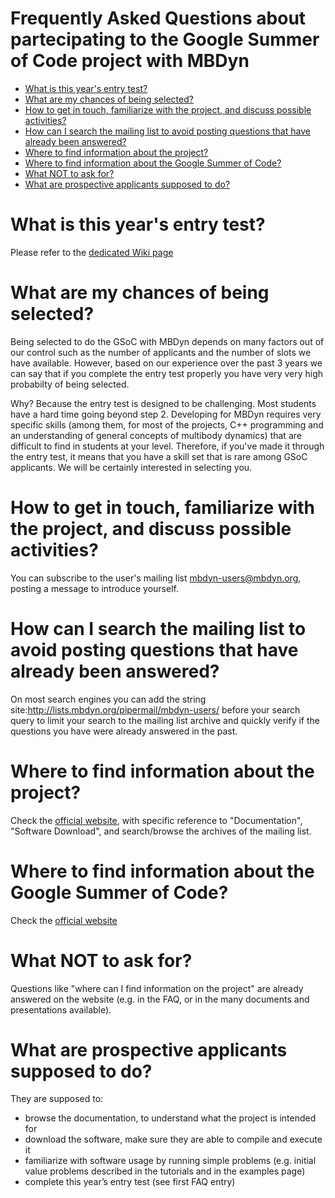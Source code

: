 # Frequently Asked Questions about partecipating to the Google Summer of Code project with MBDyn
  - [What is this year's entry test?](#what-is-this-years-entry-test)
  - [What are my chances of being selected?](#what-are-my-chances-of-being-selected)
  - [How to get in touch, familiarize with the project, and discuss possible activities?](#how-to-get-in-touch-familiarize-with-the-project-and-discuss-possible-activities)
  - [How can I search the mailing list to avoid posting questions that have already been answered?](#how-can-i-search-the-mailing-list-to-avoid-posting-questions-that-have-already-been-answered)
  - [Where to find information about the project?](#where-to-find-information-about-the-project)
  - [Where to find information about the Google Summer of Code?](#where-to-find-information-about-the-google-summer-of-code)
  - [What NOT to ask for?](#what-not-to-ask-for)
  - [What are prospective applicants supposed to do?](#what-are-prospective-applicants-supposed-to-do)

# What is this year's entry test?
Please refer to the [dedicated Wiki page](https://gitlab.polimi.it/Pub/mbdyn/wikis/Google-Summer-of-Code/Entry-Test)

# What are my chances of being selected?
Being selected to do the GSoC with MBDyn depends on many factors out of our control such as the number of applicants and the number of slots we have available. However, based on our experience over the past 3 years we can say that if you complete the entry test properly you have very very high probabilty of being selected.

Why? Because the entry test is designed to be challenging. Most students have a hard time going beyond step 2. Developing for MBDyn requires very specific skills (among them, for most of the projects, C++ programming and an understanding of general concepts of multibody dynamics) that are difficult to find in students at your level. Therefore, if you've made it through the entry test, it means that you have a skill set that is rare among GSoC applicants. We will be certainly interested in selecting you.

# How to get in touch, familiarize with the project, and discuss possible activities?
You can subscribe to the user's mailing list [mbdyn-users@mbdyn.org](), posting a message to introduce yourself. 

# How can I search the mailing list to avoid posting questions that have already been answered?
On most search engines you can add the string site:http://lists.mbdyn.org/pipermail/mbdyn-users/ before your search query to limit your search to the mailing list archive and quickly verify if the questions you have were already answered in the past.

# Where to find information about the project?
Check the [official website](https://www.mbdyn.org/), with specific reference to "Documentation", "Software Download", and search/browse the archives of the mailing list.

# Where to find information about the Google Summer of Code?
Check the [official website](https://summerofcode.withgoogle.com/)

# What NOT to ask for?
Questions like "where can I find information on the project" are already answered on the website (e.g. in the FAQ, or in the many documents and presentations available).

# What are prospective applicants supposed to do?
They are supposed to:
  - browse the documentation, to understand what the project is intended for
  - download the software, make sure they are able to compile and execute it
  - familiarize with software usage by running simple problems (e.g. initial value problems described in the tutorials and in the examples page)
  - complete this year’s entry test (see first FAQ entry)
